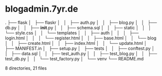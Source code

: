 # blogadmin.7yr.de
.
├── flask
│   ├── flaskr
│   │   ├── auth.py
│   │   ├── blog.py
│   │   ├── db.py
│   │   ├── __init__.py
│   │   ├── schema.sql
│   │   ├── static
│   │   │   └── style.css
│   │   └── templates
│   │       ├── auth
│   │       │   ├── login.html
│   │       │   └── register.html
│   │       ├── base.html
│   │       └── blog
│   │           ├── create.html
│   │           ├── index.html
│   │           └── update.html
│   ├── MANIFEST.in
│   ├── setup.py
│   ├── tests
│   │   ├── conftest.py
│   │   ├── data.sql
│   │   ├── test_auth.py
│   │   ├── test_blog.py
│   │   ├── test_db.py
│   │   └── test_factory.py
│   └── venv
└── README.md

8 directories, 21 files
